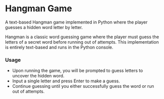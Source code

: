 # Hangman Game
A text-based Hangman game implemented in Python where the player guesses a hidden word letter by letter.

Hangman is a classic word guessing game where the player must guess the letters of a secret word before running out of attempts. This implementation is entirely text-based and runs in the Python console.

### Usage
- Upon running the game, you will be prompted to guess letters to uncover the hidden word.
- Input a single letter and press Enter to make a guess.
- Continue guessing until you either successfully guess the word or run out of attempts.
